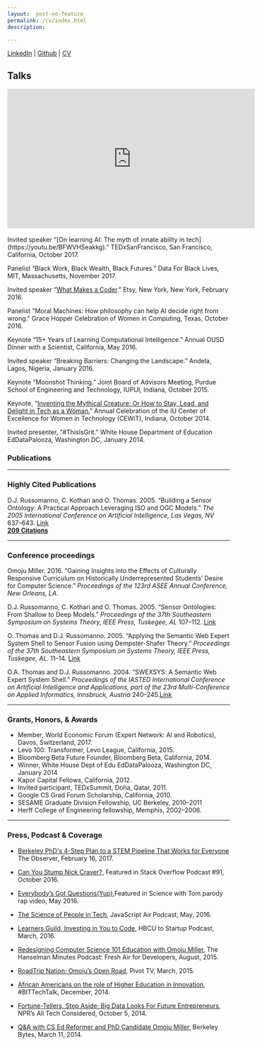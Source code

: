 ```yaml
---
layout:  post-no-feature
permalink: /cv/index.html
description:

---
```


<a href="https://www.linkedin.com/in/omojumiller">LinkedIn</a> |
<a href="https://github.com/omoju">Github</a> |
[CV](http://omojumiller.com/Omoju_Miller_MasterCV.pdf)


## Talks

<center>
<iframe width="560" height="315" src="https://www.youtube.com/embed/BFWVHSeakkg" frameborder="0" gesture="media" allow="encrypted-media" allowfullscreen></iframe>
</center>



</br>
Invited speaker “[On learning AI:  The myth of innate ability in tech](https://youtu.be/BFWVHSeakkg).” TEDxSanFrancisco, San Francisco, California, October 2017.

Panelist “Black Work, Black Wealth, Black Futures.” Data For Black Lives, MIT, Massachusetts, November 2017.

Invited speaker “[What Makes a Coder](https://youtu.be/HsqoG0X5rcM).” Etsy, New York, New York, February 2016.

Panelist "Moral Machines: How philosophy can help AI decide right from wrong." Grace Hopper Celebration of Women in Computing, Texas, October 2016.

Keynote “15+ Years of Learning Computational Intelligence.” Annual OUSD Dinner with a Scientist, California, May 2016.

Invited speaker “Breaking Barriers: Changing the Landscape.” Andela, Lagos, Nigeria, January 2016.

Keynote “Moonshot Thinking.” Joint Board of Advisors Meeting, Purdue School of Engineering and Technology, IUPUI, Indiana, October 2015.

Keynote, “[Inventing the Mythical Creature: Or How to Stay, Lead, and Delight in Tech as a Woman.](https://www.youtube.com/watch?v=owXez6sIRbY&ab_channel=IUCEWIT)” Annual Celebration of the IU Center of Excellence for Women in Technology (CEWiT), Indiana, October 2014.

Invited presenter, “#ThisIsGrit.” White House Department of Education EdDataPalooza, Washington DC, January 2014.

### Publications

---

### Highly Cited Publications
D.J. Russomanno, C. Kothari and O. Thomas. 2005. “Building a Sensor Ontology: A Practical Approach Leveraging ISO and OGC Models.” *The 2005 International Conference on Artificial Intelligence, Las Vegas, NV* 637–643. [Link](https://scholar.google.com/citations?view_op=view_citation&hl=en&user=E7z_wrwAAAAJ&sortby=pubdate&citation_for_view=E7z_wrwAAAAJ:u5HHmVD_uO8C)    
<span style="text-decoration: underline;"><strong>209 Citations</strong></span>

---

### Conference proceedings


Omoju Miller. 2016. “Gaining Insights into the Effects of Culturally Responsive Curriculum on Historically Underrepresented Students’ Desire for Computer Science.” *Proceedings of the 123rd ASEE Annual Conference, New Orleans, LA*.


D.J. Russomanno, C. Kothari and O. Thomas. 2005. “Sensor Ontologies: From Shallow to Deep Models.” *Proceedings of the 37th Southeastern Symposium on Systems Theory, IEEE
Press, Tuskegee, AL* 107–112. [Link](https://scholar.google.com/citations?view_op=view_citation&hl=en&user=E7z_wrwAAAAJ&citation_for_view=E7z_wrwAAAAJ:u-x6o8ySG0sC)

O. Thomas and D.J. Russomanno. 2005. “Applying the Semantic Web Expert System Shell to Sensor Fusion using Dempster-Shafer Theory.” *Proceedings of the 37th Southeastern Symposium on Systems Theory, IEEE Press, Tuskegee, AL*. 11–14. [Link](http://scholar.google.com/citations?view_op=view_citation&hl=en&user=E7z_wrwAAAAJ&citation_for_view=E7z_wrwAAAAJ:d1gkVwhDpl0C)

O.A. Thomas and D.J. Russomanno. 2004. “SWEXSYS: A Semantic Web Expert System Shell.” *Proceedings of the IASTED International Conference on Artificial Intelligence and Applications, part of the 23rd Multi-Conference on Applied Informatics, Innsbruck, Austria* 240–245.[Link](http://scholar.google.com/citations?view_op=view_citation&hl=en&user=E7z_wrwAAAAJ&citation_for_view=E7z_wrwAAAAJ:2osOgNQ5qMEC)

---

### Grants, Honors, & Awards

- Member, World Economic Forum (Expert Network: AI and Robotics), Davos, Switzerland, 2017.
- Levo 100: Transformer, Levo League, California, 2015.
- Bloomberg Beta Future Founder, Bloomberg Beta, California, 2014.
- Winner, White House Dept of Edu EdDataPalooza, Washington DC, January 2014
- Kapor Capital Fellows, California, 2012.
- Invited participant, TEDxSummit, Doha, Qatar, 2011.
- Google CS Grad Forum Scholarship, California, 2010.
- SESAME Graduate Division Fellowship, UC Berkeley, 2010–2011
- Herff College of Engineering fellowship, Memphis, 2002–2006.

---

### Press, Podcast & Coverage

- [Berkeley PhD's 4-Step Plan to a STEM Pipeline That Works for Everyone](http://observer.com/2017/02/omoju-miller-etsy-stem-pipeline/) The Observer, February 16, 2017.

- [Can You Stump Nick Craver?,](https://soundcloud.com/stack-exchange/stack-overflow-podcast-91-can-you-stump-nick-craver) Featured in Stack Overflow Podcast \#91, October 2016.

- [Everybody’s Got Questions(Yup)](https://www.youtube.com/watch?v=q5mmE05e82I&ab_channel=ScienceWithTom),Featured in Science with Tom parody rap video, May 2016.
- [The Science of People in Tech](http://audio.javascriptair.com/e/022-jsair-the-science-of-people-in-tech-with-kate-edwards-omoju-miller-and-steve-andrews/), JavaScript Air Podcast, May, 2016.
- [Learners Guild, Investing in You to Code,](https://www.youtube.com/watch?v=T0wQRr4RuqM&ab_channel=HBCUtoStartup) HBCU to Startup Podcast, March, 2016.
- [Redesigning Computer Science 101 Education with Omoju Miller](http://hanselminutes.com/488/redesigning-computer-science-101-education-with-omoju-miller), The Hanselman Minutes Podcast: Fresh Air for Developers, August, 2015.
- [RoadTrip Nation: Omoju’s Open Road](http://roadtripnation.com/leader/omoju-miller), Pivot TV, March, 2015.
- [African Americans on the role of Higher Education in Innovation](https://www.blacksintechnology.net/the-road-to-50-podcast-african-americans-on-the-role-of-higher-education-in-innovation/), #BITTechTalk, December, 2014.
- [Fortune-Tellers, Step Aside: Big Data Looks For Future Entrepreneurs](http://www.npr.org/sections/alltechconsidered/2014/10/05/351851015/fortune-tellers-step-aside-big-data-looks-for-future-entrepreneurs), NPR’s All Tech Considered, October 5, 2014.
- [Q&A with CS Ed Reformer and PhD Candidate Omoju Miller](http://best.berkeley.edu/2015/03/11/best-labber-in-berkeley-byte-qa-with-cs-ed-reformer-and-phd-candidate-omoju-miller/), Berkeley Bytes, March 11, 2014.
